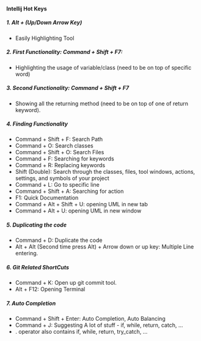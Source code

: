 #### Intellij Hot Keys
##### 1. **Alt + (Up/Down Arrow Key)**
  - Easily Highlighting Tool
  
##### 2. **First Functionality: Command + Shift + F7**: 
  - Highlighting the usage of variable/class (need to be on top of specific word)
  
##### 3. Second Functionality: Command + Shift + F7
  - Showing all the returning method (need to be on top of one of return keyword).

##### 4. Finding Functionality
  - Command + Shift + F: Search Path
  - Command + O: Search classes
  - Command + Shift + O: Search Files
  - Command + F: Searching for keywords
  - Command + R: Replacing keywords
  - Shift (Double): Search through the classes, files, tool windows, actions, settings, and symbols of your project
  - Command + L: Go to specific line
  - Command + Shift + A: Searching for action
  - F1: Quick Documentation
  - Command + Alt + Shift + U: opening UML in new tab
  - Command + Alt + U: opening UML in new window
  
##### 5. Duplicating the code
  - Command + D: Duplicate the code
  - Alt + Alt (Second time press Alt) + Arrow down or up key: Multiple Line entering.
  
##### 6. Git Related ShortCuts
  - Command + K: Open up git commit tool.
  - Alt + F12: Opening Terminal
  
##### 7. Auto Completion
  - Command + Shift + Enter: Auto Completion, Auto Balancing
  - Command + J: Suggesting A lot of stuff - if, while, return, catch, ...
  - . operator also contains if, while, return, try_catch, ...

